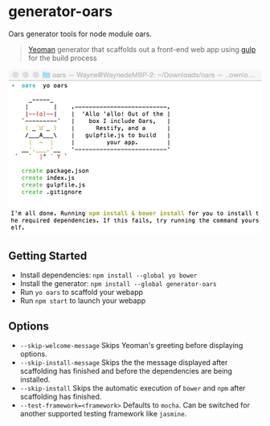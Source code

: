# generator-oars
Oars generator tools for node module oars.

> [Yeoman](http://yeoman.io) generator that scaffolds out a front-end web app using [gulp](http://gulpjs.com/) for the build process

![](screenshot.png)

## Getting Started

- Install dependencies: `npm install --global yo bower`
- Install the generator: `npm install --global generator-oars`
- Run `yo oars` to scaffold your webapp
- Run `npm start` to launch your webapp

## Options

- `--skip-welcome-message`
  Skips Yeoman's greeting before displaying options.
- `--skip-install-message`
  Skips the the message displayed after scaffolding has finished and before the dependencies are being installed.
- `--skip-install`
  Skips the automatic execution of `bower` and `npm` after scaffolding has finished.
- `--test-framework=<framework>`
  Defaults to `mocha`. Can be switched for another supported testing framework like `jasmine`.